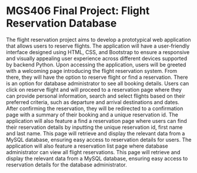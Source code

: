 # MGS406 Final Project: Flight Reservation Database #
The flight reservation project aims to develop a prototypical web application that allows users to reserve flights. The application will have a user-friendly interface designed using HTML, CSS, and Bootstrap to ensure a responsive and visually appealing user experience across different devices supported by backend Python.
Upon accessing the application, users will be greeted with a welcoming page introducing the flight reservation system. From there, they will have the option to reserve flight or find a reservation. There is an option for database administrator to see all booking details.
Users can click on reserve flight and will proceed to a reservation page where they can provide personal information, search and select flights based on their preferred criteria, such as departure and arrival destinations and dates. After confirming the reservation, they will be redirected to a confirmation page with a summary of their booking and a unique reservation id.
The application will also feature a find a reservation page where users can find their reservation details by inputting the unique reservation id, first name and last name. This page will retrieve and display the relevant data from a MySQL database, ensuring easy access to reservation details for users.
The application will also feature a reservation list page where database administrator can view all flight reservations. This page will retrieve and display the relevant data from a MySQL database, ensuring easy access to reservation details for the database administrator.
